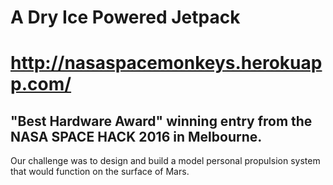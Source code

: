 # A Dry Ice Powered Jetpack
# http://nasaspacemonkeys.herokuapp.com/
## "Best Hardware Award" winning entry from the NASA SPACE HACK 2016 in Melbourne. 
Our challenge was to design and build a model personal propulsion system that would function on the surface of Mars. 
